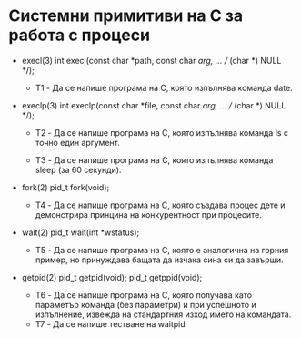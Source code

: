 # Cистемни примитиви на C за работа с процеси

* execl(3) int execl(const char *path, const char *arg, ... /* (char *) NULL */);

   * T1 - Да се напише програма на C, която изпълнява команда date.

* execlp(3) int execlp(const char *file, const char *arg, ... /* (char *) NULL */);

   * T2 - Да се напише програма на C, която изпълнява команда ls с точно един аргумент.

   * T3 - Да се напише програма на C, която изпълнява команда sleep (за 60 секунди).

* fork(2) pid_t fork(void);

   * T4 - Да се напише програма на C, която създава процес дете и демонстрира принцина на конкурентност при процесите.

* wait(2) pid_t wait(int *wstatus);

   * T5 - Да се напише програма на C, която е аналогична на горния пример, но принуждава бащата да изчака сина си да завърши.

* getpid(2) pid_t getpid(void); pid_t getppid(void);

   * T6 - Да се напише програма на С, която получава като параметър команда (без параметри) и при успешното ѝ изпълнение, извежда на стандартния изход името на командата.
   * T7 - Да се напише тестване на waitpid
